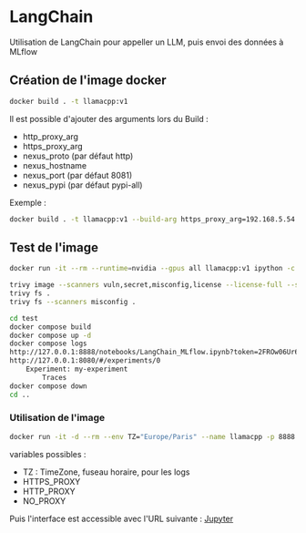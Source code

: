 # LangChain

Utilisation de LangChain pour appeller un LLM, puis envoi des données à MLflow

## Création de l'image docker

```bash
docker build . -t llamacpp:v1
```

Il est possible d'ajouter des arguments lors du Build :

- http_proxy_arg
- https_proxy_arg
- nexus_proto (par défaut http)
- nexus_hostname
- nexus_port (par défaut 8081)
- nexus_pypi (par défaut pypi-all)

Exemple :

```bash
docker build . -t llamacpp:v1 --build-arg https_proxy_arg=192.168.5.54:8085 --build-arg nexus_hostname=192.168.5.6 --build-arg nexus_pypi=pypi
```

## Test de l'image

```bash
docker run -it --rm --runtime=nvidia --gpus all llamacpp:v1 ipython -c "%run llama_cpp.ipynb"

trivy image --scanners vuln,secret,misconfig,license --license-full --severity CRITICAL,HIGH llamacpp:v1
trivy fs .
trivy fs --scanners misconfig .

cd test
docker compose build
docker compose up -d
docker compose logs
http://127.0.0.1:8888/notebooks/LangChain_MLflow.ipynb?token=2FROw06Ur6Hi3ozYEy6U
http://127.0.0.1:8080/#/experiments/0
    Experiment: my-experiment
        Traces
docker compose down
cd ..
```

### Utilisation de l'image

```bash
docker run -it -d --rm --env TZ="Europe/Paris" --name llamacpp -p 8888:8888 --runtime=nvidia --gpus all llamacpp:v1
```

variables possibles :

- TZ : TimeZone, fuseau horaire, pour les logs
- HTTPS_PROXY
- HTTP_PROXY
- NO_PROXY

Puis l'interface est accessible avec l'URL suivante :
[Jupyter](http://127.0.0.1:8888/tree?token=2FROw06Ur6Hi3ozYEy6U)
